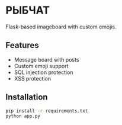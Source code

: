 # РЫБЧАТ

Flask-based imageboard with custom emojis.

## Features
- Message board with posts
- Custom emoji support
- SQL injection protection
- XSS protection

## Installation
```bash
pip install -r requirements.txt
python app.py